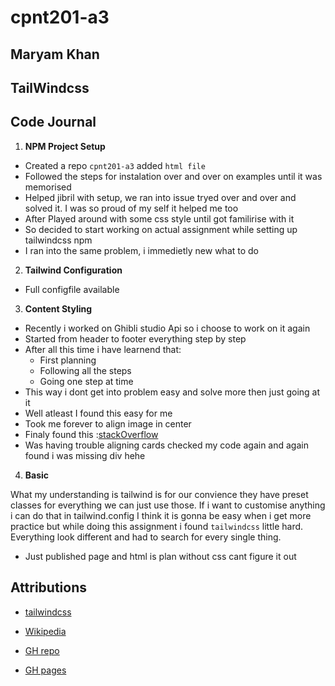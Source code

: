 # cpnt201-a3
## Maryam Khan
## TailWindcss

## Code Journal

1. **NPM Project Setup**

- Created a repo `cpnt201-a3` added `html file`
- Followed the steps for instalation over and over on examples until it was memorised
- Helped jibril with  setup, we ran into issue tryed over and over  and solved it. I was so proud of my self it helped me too
- After Played around with some css style until got familirise with it
- So decided to start working on actual assignment while setting up tailwindcss npm
- I ran into the same problem, i immedietly new what to do

2. **Tailwind Configuration**

- Full configfile available


3. **Content Styling**

- Recently i worked on Ghibli studio Api so i choose to work on it again
- Started from header to footer everything step by step
- After all this time i have learnend that:
   - First planning
   - Following all the steps
   - Going one step at time
- This way i dont get into problem easy and solve more then just going at it
- Well atleast I found this easy for me
- Took me forever to align image in center 
- Finaly found this :[stackOverflow](https://stackoverflow.com/questions/62347446/having-issues-trying-to-center-an-image-using-tailwinds-containers-invisible-p)
- Was having trouble aligning cards checked my code again and again found i was missing div hehe

4. **Basic**

What my understanding is tailwind is for our convience they have preset classes for everything we can just use those.
If i want to customise anything i can do that in tailwind.config
I think it is gonna be easy when i get more practice but while doing this assignment i found `tailwindcss` little hard.
Everything look different and had to search for every single thing.

- Just published page and html is plan without css cant figure it out
 

## Attributions

- [tailwindcss](https://tailwindcss.com/docs/installation)
- [Wikipedia](https://en.wikipedia.org/wiki/Studio_Ghibli#Works)

- [GH repo](https://github.com/maryambkhan/cpnt201-a3)
- [GH pages](https://maryambkhan.github.io/cpnt201-a3/)
